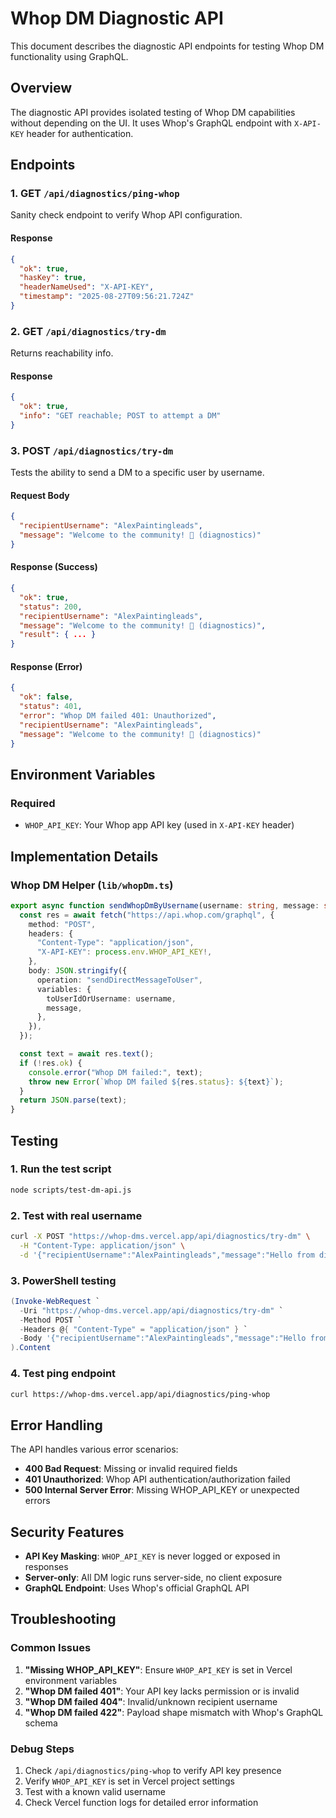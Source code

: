 # Whop DM Diagnostic API

This document describes the diagnostic API endpoints for testing Whop DM functionality using GraphQL.

## Overview

The diagnostic API provides isolated testing of Whop DM capabilities without depending on the UI. It uses Whop's GraphQL endpoint with `X-API-KEY` header for authentication.

## Endpoints

### 1. GET `/api/diagnostics/ping-whop`

Sanity check endpoint to verify Whop API configuration.

#### Response

```json
{
  "ok": true,
  "hasKey": true,
  "headerNameUsed": "X-API-KEY",
  "timestamp": "2025-08-27T09:56:21.724Z"
}
```

### 2. GET `/api/diagnostics/try-dm`

Returns reachability info.

#### Response

```json
{
  "ok": true,
  "info": "GET reachable; POST to attempt a DM"
}
```

### 3. POST `/api/diagnostics/try-dm`

Tests the ability to send a DM to a specific user by username.

#### Request Body

```json
{
  "recipientUsername": "AlexPaintingleads",
  "message": "Welcome to the community! 🎉 (diagnostics)"
}
```

#### Response (Success)

```json
{
  "ok": true,
  "status": 200,
  "recipientUsername": "AlexPaintingleads",
  "message": "Welcome to the community! 🎉 (diagnostics)",
  "result": { ... }
}
```

#### Response (Error)

```json
{
  "ok": false,
  "status": 401,
  "error": "Whop DM failed 401: Unauthorized",
  "recipientUsername": "AlexPaintingleads",
  "message": "Welcome to the community! 🎉 (diagnostics)"
}
```

## Environment Variables

### Required

- `WHOP_API_KEY`: Your Whop app API key (used in `X-API-KEY` header)

## Implementation Details

### Whop DM Helper (`lib/whopDm.ts`)

```typescript
export async function sendWhopDmByUsername(username: string, message: string) {
  const res = await fetch("https://api.whop.com/graphql", {
    method: "POST",
    headers: {
      "Content-Type": "application/json",
      "X-API-KEY": process.env.WHOP_API_KEY!,
    },
    body: JSON.stringify({
      operation: "sendDirectMessageToUser",
      variables: {
        toUserIdOrUsername: username,
        message,
      },
    }),
  });

  const text = await res.text();
  if (!res.ok) {
    console.error("Whop DM failed:", text);
    throw new Error(`Whop DM failed ${res.status}: ${text}`);
  }
  return JSON.parse(text);
}
```

## Testing

### 1. Run the test script

```bash
node scripts/test-dm-api.js
```

### 2. Test with real username

```bash
curl -X POST "https://whop-dms.vercel.app/api/diagnostics/try-dm" \
  -H "Content-Type: application/json" \
  -d '{"recipientUsername":"AlexPaintingleads","message":"Hello from diagnostics!"}'
```

### 3. PowerShell testing

```powershell
(Invoke-WebRequest `
  -Uri "https://whop-dms.vercel.app/api/diagnostics/try-dm" `
  -Method POST `
  -Headers @{ "Content-Type" = "application/json" } `
  -Body '{"recipientUsername":"AlexPaintingleads","message":"Hello from diagnostics!"}' `
).Content
```

### 4. Test ping endpoint

```bash
curl https://whop-dms.vercel.app/api/diagnostics/ping-whop
```

## Error Handling

The API handles various error scenarios:

- **400 Bad Request**: Missing or invalid required fields
- **401 Unauthorized**: Whop API authentication/authorization failed
- **500 Internal Server Error**: Missing WHOP_API_KEY or unexpected errors

## Security Features

- **API Key Masking**: `WHOP_API_KEY` is never logged or exposed in responses
- **Server-only**: All DM logic runs server-side, no client exposure
- **GraphQL Endpoint**: Uses Whop's official GraphQL API

## Troubleshooting

### Common Issues

1. **"Missing WHOP_API_KEY"**: Ensure `WHOP_API_KEY` is set in Vercel environment variables
2. **"Whop DM failed 401"**: Your API key lacks permission or is invalid
3. **"Whop DM failed 404"**: Invalid/unknown recipient username
4. **"Whop DM failed 422"**: Payload shape mismatch with Whop's GraphQL schema

### Debug Steps

1. Check `/api/diagnostics/ping-whop` to verify API key presence
2. Verify `WHOP_API_KEY` is set in Vercel project settings
3. Test with a known valid username
4. Check Vercel function logs for detailed error information
